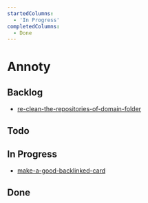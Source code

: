 ```yaml
---
startedColumns:
  - 'In Progress'
completedColumns:
  - Done
---
```


# Annoty

## Backlog

- [re-clean-the-repositories-of-domain-folder](tasks/re-clean-the-repositories-of-domain-folder.md)

## Todo

## In Progress

- [make-a-good-backlinked-card](tasks/make-a-good-backlinked-card.md)

## Done
